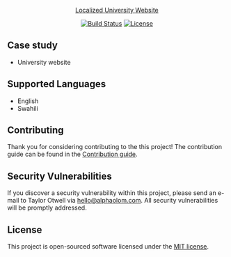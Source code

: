 <p align="center">
<a href="https://laravel.com" target="_blank">
Localized University Website
</a>
</p>

<p align="center">
<a href="#"><img src="https://github.com/alphaolomi/laravel-localization/workflows/Laravel/badge.svg" alt="Build Status"></a>
<a href="#"><img src="https://img.shields.io/packagist/l/laravel/framework" alt="License"></a>
</p>


## Case study
- University website

## Supported Languages
- English
- Swahili


## Contributing

Thank you for considering contributing to the this project! The contribution guide can be found in the [Contribution guide](#).

## Security Vulnerabilities

If you discover a security vulnerability within this project, please send an e-mail to Taylor Otwell via [hello@alphaolom.com](mailto:hello@alphaolom.com). All security vulnerabilities will be promptly addressed.

## License

This project is open-sourced software licensed under the [MIT license](https://opensource.org/licenses/MIT).
